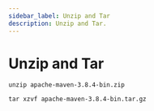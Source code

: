 ```yaml
---
sidebar_label: Unzip and Tar
description: Unzip and Tar.
---
```


# Unzip and Tar

```
unzip apache-maven-3.8.4-bin.zip
```

```
tar xzvf apache-maven-3.8.4-bin.tar.gz
```
